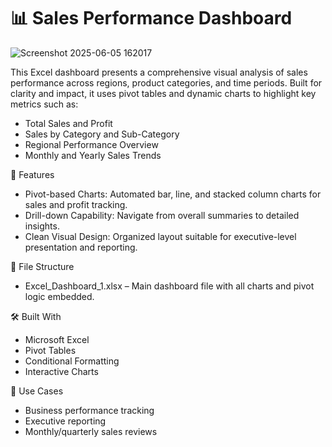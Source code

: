 # 📊 Sales Performance Dashboard
![Screenshot 2025-06-05 162017](https://github.com/user-attachments/assets/eca58688-d2e3-4566-8154-6ad8427d44ac)


This Excel dashboard presents a comprehensive visual analysis of sales performance across regions, product categories, and time periods. Built for clarity and impact, it uses pivot tables and dynamic charts to highlight key metrics such as:

- Total Sales and Profit
- Sales by Category and Sub-Category
- Regional Performance Overview
- Monthly and Yearly Sales Trends

🚀 Features

- Pivot-based Charts: Automated bar, line, and stacked column charts for sales and profit tracking.
- Drill-down Capability: Navigate from overall summaries to detailed insights.
- Clean Visual Design: Organized layout suitable for executive-level presentation and reporting.

📁 File Structure

- Excel_Dashboard_1.xlsx – Main dashboard file with all charts and pivot logic embedded.

🛠️ Built With

- Microsoft Excel
- Pivot Tables
- Conditional Formatting
- Interactive Charts

📌 Use Cases

- Business performance tracking
- Executive reporting
- Monthly/quarterly sales reviews

